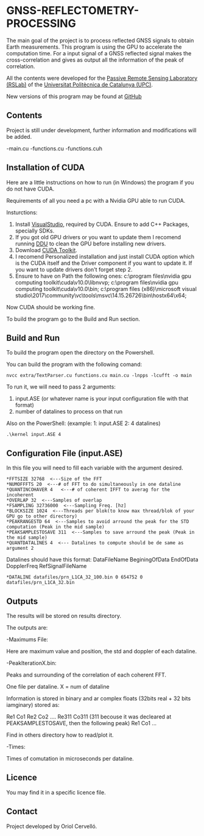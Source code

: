 # GNSS-REFLECTOMETRY-PROCESSING

The main goal of the project is to process reflected GNSS signals to obtain Earth measurements.
This program is using the GPU to accelerate the computation time. For a input signal of a GNSS reflected signal
makes the cross-correlation and gives as output all the information of the peak of correlation.

All the contents were developed for the [Passive Remote Sensing Laboratory (RSLab)](http://www.tsc.upc.edu/rslab/Passive%20Remote%20Sensing/welcome) of the [Universitat Politècnica de Catalunya (UPC)](http://www.upc.edu/?set_language=en).

New versions of this program may be found at [GitHub](https://github.com/oriolcervello/GNSS-REFLECTOMETRY-PROCESSING/) 

## Contents
Project is still under development, further information and modifications will be added.

-main.cu
-functions.cu
-functions.cuh

## Installation of CUDA

Here are a little instructions on how to run (in Windows) the program if you do not have CUDA.

Requirements of all you need a pc with a Nvidia GPU able to run CUDA.

Insturctions: 

1. Install [VisualStudio](https://visualstudio.microsoft.com/vs/), required by CUDA. Ensure to add C++ Packages, specially SDKs.
2. If you got old GPU drivers or you want to update them I recomend running [DDU](https://www.guru3d.com/files-details/display-driver-uninstaller-download.html) to clean the GPU before installing new drivers.
3. Download [CUDA Toolkit](https://developer.nvidia.com/cuda-downloads).
4. I recomend Personalized installation and just install CUDA option which is the CUDA itself and the Driver component if you want to update it. If you want to update drivers don't forget step 2.
5. Ensure to have on Path the following ones:
c:\program files\nvidia gpu computing toolkit\cuda\v10.0\libnvvp;
c:\program files\nvidia gpu computing toolkit\cuda\v10.0\bin;
c:\program files (x86)\microsoft visual studio\2017\community\vc\tools\msvc\14.15.26726\bin\hostx64\x64;

Now CUDA should be working fine.

To build the program go to the Build and Run section.

## Build and Run

To build the program open the directory on the Powershell.

You can build the program with the following comand:

    nvcc extra/TextParser.cu functions.cu main.cu -lnpps -lcufft -o main

To run it, we will need to pass 2 arguments:
1. input.ASE (or whatever name is your input configuration file with that format)
2. number of datalines to process on that run

Also on the PowerShell: (example: 1: input.ASE 2: 4 datalines)

    .\kernel input.ASE 4


## Configuration File (input.ASE)
In this file you will need to fill each variable with the argument desired.

    *FFTSIZE 32768  <---Size of the FFT
    *NUMOFFFTS 20  <---# of FFT to do simultaneously in one dataline
    *QUANTINCOHAVER 4   <---# of coherent IFFT to averag for the incoherent
    *OVERLAP 32  <---Samples of overlap
    *FSAMPLING 32736000  <---Sampling Freq. [hz]
    *BLOCKSIZE 1024  <---Threads per blok(to know max thread/blok of your GPU go to other directory)
    *PEAKRANGESTD 64  <---Samples to avoid arround the peak for the STD computation (Peak in the mid sample)
    *PEAKSAMPLESTOSAVE 311  <---Samples to save arround the peak (Peak in the mid sample)
    *QUANTDATALINES 4  <--- Datalines to compute should be de same as argument 2

Datalines should have this format: DataFileName BeginingOfData EndOfData DopplerFreq RefSignalFileName

    *DATALINE datafiles/prn_L1CA_32_100.bin 0 654752 0 datafiles/prn_L1CA_32.bin


## Outputs
The results will be stored on results directory.

The outputs are:

-Maximums File:

  Here are maximum value and position, the std and doppler of each dataline.

-PeakIterationX.bin:

  Peaks and surrounding of the correlation of each coherent FFT.

  One file per dataline. X = num of dataline

  Information is stored in binary and ar complex floats (32bits real + 32 bits iamginary) stored as:

  Re1 Co1 Re2 Co2 .... Re311 Co311 (311 becouse it was decleared at PEAKSAMPLESTOSAVE, then the following peak) Re1 Co1 ...

  Find in others directory how to read/plot it.

-Times:

  Times of comutation in microseconds per dataline.

## Licence
You may find it in a specific licence file.

## Contact
Project developed by Oriol Cervelló.
